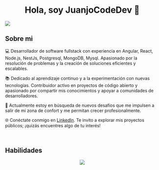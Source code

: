 <div align="center">
<h1 align="center">Hola, soy JuanjoCodeDev 👋</h1>
</div>

<img src="https://imgur.com/WIKsyv0.jpg">

## Sobre mi

💻 Desarrollador de software fullstack con experiencia en Angular, React, Node.js, NestJs, Postgresql, MongoDB, Mysql. Apasionado por la resolución de problemas y la creación de soluciones eficientes y escalables.


📚 Dedicado al aprendizaje continuo y a la experimentación con nuevas tecnologías. Contribuidor activo en proyectos de código abierto y apasionado por compartir mis conocimientos y apoyar a comunidades de desarrolladores.

🚀 Actualmente estoy en búsqueda de nuevos desafíos que me impulsen a salir de mi zona de confort y me permitan crecer profesionalmente.

🌐 Conéctate conmigo en [LinkedIn](https://www.linkedin.com/in/juanjocodedev/). Te invito a explorar mis proyectos públicos; ¡quizás encuentres algo de tu interés!

<br>

## Habilidades

<p align="center">
  <img src="https://skillicons.dev/icons?i=react,angular,js,ts,styledcomponents,tailwindcss,bootstrap,materialui,css,nodejs,nestjs,postgresql,mysql,mongodb,gcp,git"/>
</p>
